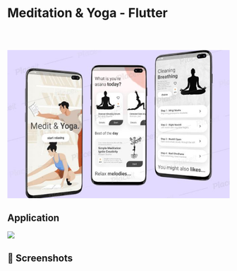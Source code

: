# Meditation & Yoga - Flutter
 
<BR><BR>


![medit](Screenshots/meditation_yoga.jpg)

## Application

<img src="Screenshots/appgif.gif"  width=250/>

## 📸 Screenshots


